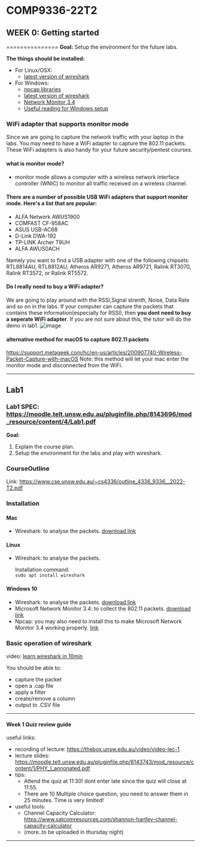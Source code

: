 # COMP9336-22T2

## WEEK 0: Getting started 
===============
**Goal:** Setup the environment for the future labs. 

**The things should be installed:**
 - For Linux/OSX:  
   - [latest version of wireshark](https://www.wireshark.org/#download)  
 - For Windows:   
   - [npcap libraries](https://blog.packet-foo.com/2019/04/wireless-capture-on-windows/comment-page-1/)
   - [latest version of wireshark](https://www.wireshark.org/#download)
   - [Network Monitor 3.4](https://www.microsoft.com/en-au/download/details.aspx?id=4865)
   - [Useful reading for Windows setup](https://blog.packet-foo.com/2019/04/wireless-capture-on-windows/comment-page-1/)
### WiFi adapter that supports monitor mode
Since we are going to capture the network traffic with your laptop in the labs. You may need to have a WiFi adapter to capture the 802.11 packets. These WiFi adapters is also handy for your future security/pentest courses.
 
#### what is monitor mode?  
  - monitor mode allows a computer with a wireless network interface controller (WNIC) to monitor all traffic received on a wireless channel.

#### There are a number of possible USB WiFi adapters that support monitor mode. Here's a list that are popular:
 - ALFA Network AWUS1900
 - COMFAST CF-958AC
 - ASUS USB-AC68
 - D-Link DWA-192
 - TP-LINK Archer T9UH
 - ALFA AWUS0ACH

Namely you want to find a USB adapter with one of the following chipsets: RTL8814AU, RTL8812AU, Atheros AR9271, Atheros AR9721, Ralink RT3070, Ralink RT3572, or Ralink RT5572.


#### Do I really need to buy a WiFi adapter?
We are going to play around with the RSSI,Signal strenth, Noise, Data Rate and so on in the labs. If your computer can capture the packets that contains these information(especially for RSSI), then **you dont need to buy a seperate WiFi adapter**. If you are not sure about this, the tutor will do the demo in lab1.
![image](https://user-images.githubusercontent.com/27357380/169868551-84398a7a-593b-44af-8d73-23edc4090ded.png)

#### alternative method for macOS to capture 802.11 packets 
https://support.metageek.com/hc/en-us/articles/200907740-Wireless-Packet-Capture-with-macOS 
Note: this method will let your mac enter the monitor mode and disconnected from the WiFi. 

--------------------------------  
## Lab1  
  ### Lab1 SPEC: https://moodle.telt.unsw.edu.au/pluginfile.php/8143696/mod_resource/content/4/Lab1.pdf 
**Goal:** 
  1. Explain the course plan. 
  2. Setup the environment for the labs and play with wireshark. 

 ### CourseOutline
 Link: https://www.cse.unsw.edu.au/~cs4336/outline_4336_9336__2022-T2.pdf 
 
 ### Installation
  #### Mac
  - Wireshark: to analyse the packets. [download link](https://www.wireshark.org/download.html)
  #### Linux
  - Wireshark: to analyse the packets.   
   
       Installation command:  
       `sudo apt install wireshark`  
   
 #### Windows 10
  - Wireshark: to analyse the packets. [download link](https://www.wireshark.org/download.html)
  - Microsoft Network Monitor 3.4: to collect the 802.11 packets. [download link](https://www.microsoft.com/en-us/download/details.aspx?id=4865)
  - Npcap: you may also need to install this to make Microsoft Network Monitor 3.4 working properly. [link](https://nmap.org/npcap/)


 ### Basic operation of wireshark
   video: [learn wireshark in 10min](https://www.youtube.com/watch?v=lb1Dw0elw0Q)  

  You should be able to:  
  - capture the packet
  - open a .cap file
  - apply a filter
  - create/remove a column
  - output to .CSV file
--------------------------------  
#### Week 1 Quiz review guide
useful links:
 - recording of lecture:  https://thebox.unsw.edu.au/video/video-lec-1 
 - lecture slides: https://moodle.telt.unsw.edu.au/pluginfile.php/8143743/mod_resource/content/1/PHY_I_annonated.pdf 
 - tips:
   - Attend the quiz at 11:30! dont enter late since the quiz will close at 11:55.
   - There are 10 Multiple choice question, you need to answer them in 25 minutes. Time is very limited!
 - useful tools:
   - Channel Capacity Calculator: https://www.satcomresources.com/shannon-hartley-channel-capacity-calculator 
   - (more..to be uploaded in thursday night)

--------------------------------

